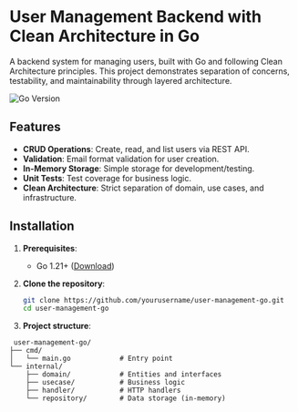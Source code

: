 # User Management Backend with Clean Architecture in Go

A backend system for managing users, built with Go and following Clean Architecture principles. This project demonstrates separation of concerns, testability, and maintainability through layered architecture.

![Go Version](https://img.shields.io/badge/Go-1.21%2B-blue)

## Features
- **CRUD Operations**: Create, read, and list users via REST API.
- **Validation**: Email format validation for user creation.
- **In-Memory Storage**: Simple storage for development/testing.
- **Unit Tests**: Test coverage for business logic.
- **Clean Architecture**: Strict separation of domain, use cases, and infrastructure.

## Installation
1. **Prerequisites**:
   - Go 1.21+ ([Download](https://go.dev/dl/))

2. **Clone the repository**:
   ```bash
   git clone https://github.com/yourusername/user-management-go.git
   cd user-management-go

3. **Project structure**:
```
 user-management-go/
├── cmd/
│   └── main.go            # Entry point
└── internal/
    ├── domain/            # Entities and interfaces
    ├── usecase/           # Business logic
    ├── handler/           # HTTP handlers
    └── repository/        # Data storage (in-memory)
    